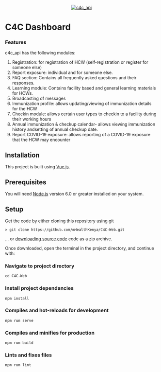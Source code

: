 <p align="center">
  <a href="https://c4c_api.mhealthkenya.co.ke">
    <img src="https://static.wixstatic.com/media/6cf925_6eea408e5e2a45afbd22d36c3e717dbd~mv2.png/v1/fill/w_243,h_280,al_c,lg_1,q_85/c4c_new.webp" alt="c4c_api">
  </a>
  </p>

# C4C Dashboard


### Features

c4c_api has the following modules: <br>
1) Registration: for registration of HCW (self-registration or register for someone else) <br>
2) Report exposure: individual and for someone else. <br>
3) FAQ section: Contains all frequently asked questions and their responses. <br>
4) Learning module: Contains facility based and general learning materials for HCWs. <br>
6) Broadcasting of messages
7) Immunization profile: allows updating/viewing of immunization details for the HCW
9) Checkin module: allows certain user types to checkin to a facility during their working hours
10) Annual immunization & checkup calendar- allows viewing immunization history andsetting of annual checkup date.
11) Report COVID-19 exposure: allows reporting of a COVID-19 exposure that the HCW may encounter
 
## Installation

This project is built using [Vue.js](https://vuejs.org/).

## Prerequisites
You will need [Node.js](https://nodejs.org) version 6.0 or greater installed on your system.

## Setup

Get the code by either cloning this repository using git

    > git clone https://github.com/mHealthKenya/C4C-Web.git

... or [downloading source code](https://github.com/mHealthKenya/C4C-Web/archive/refs/heads/master.zip) code as a zip archive.

Once downloaded, open the terminal in the project directory, and continue with:
### Navigate to project directory

```
cd C4C-Web
```

### Install project dependancies

```
npm install
```

### Compiles and hot-reloads for development
```
npm run serve
```

### Compiles and minifies for production
```
npm run build
```

### Lints and fixes files
```
npm run lint
```
